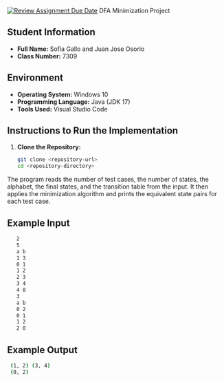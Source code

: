 [![Review Assignment Due Date](https://classroom.github.com/assets/deadline-readme-button-22041afd0340ce965d47ae6ef1cefeee28c7c493a6346c4f15d667ab976d596c.svg)](https://classroom.github.com/a/95BWY5mA)
DFA Minimization Project

## Student Information
- **Full Name:** Sofia Gallo and Juan Jose Osorio
- **Class Number:** 7309

## Environment
- **Operating System:** Windows 10
- **Programming Language:** Java (JDK 17)
- **Tools Used:** Visual Studio Code

## Instructions to Run the Implementation
1. **Clone the Repository:**
   ```sh
   git clone <repository-url>
   cd <repository-directory>
   
The program reads the number of test cases, the number of states, the alphabet, the final states, and the transition table from the input. It then applies the minimization algorithm and prints the equivalent state pairs for each test case.

## Example Input
 ```sh
    2
    5
    a b
    1 3
    0 1
    1 2
    2 3
    3 4
    4 0
    3
    a b
    0 2
    0 1
    1 2
    2 0
 ```
## Example Output
 ```sh
  (1, 2) (3, 4)
  (0, 2)
 ```
